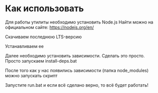 # Как использовать

Для работы утилиты необходимо установить Node.js
Найти можно на официальном сайте:
https://nodejs.org/en/

Скачиваем последнюю LTS-версию

Устанавливаем ее

Далее необходимо установить зависимости. Сделать это просто.
Просто запускаем install-deps.bat

После того как у нас появились зависимости (папка node_modules) можно запускать скрипт

Запустите run.bat и если всё сделано верно, то всё будет работать!